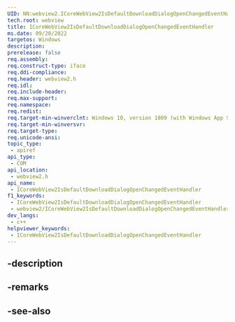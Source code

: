 ```yaml
---
UID: NN:webview2.ICoreWebView2IsDefaultDownloadDialogOpenChangedEventHandler
tech.root: webview
title: ICoreWebView2IsDefaultDownloadDialogOpenChangedEventHandler
ms.date: 09/20/2022
targetos: Windows
description: 
prerelease: false
req.assembly: 
req.construct-type: iface
req.ddi-compliance: 
req.header: webview2.h
req.idl: 
req.include-header: 
req.max-support: 
req.namespace: 
req.redist: 
req.target-min-winverclnt: Windows 10, version 1809 (with Windows App SDK 1.1 or later)
req.target-min-winversvr: 
req.target-type: 
req.unicode-ansi: 
topic_type:
 - apiref
api_type:
 - COM
api_location:
 - webview2.h
api_name:
 - ICoreWebView2IsDefaultDownloadDialogOpenChangedEventHandler
f1_keywords:
 - ICoreWebView2IsDefaultDownloadDialogOpenChangedEventHandler
 - webview2/ICoreWebView2IsDefaultDownloadDialogOpenChangedEventHandler
dev_langs:
 - c++
helpviewer_keywords:
 - ICoreWebView2IsDefaultDownloadDialogOpenChangedEventHandler
---
```


## -description

## -remarks

## -see-also

